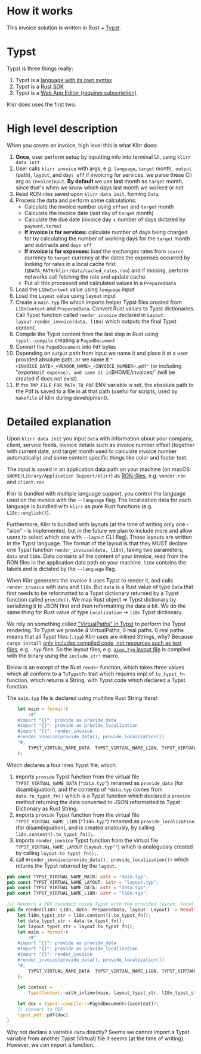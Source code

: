 # How it works

This invoice solution is written in Rust + [Typst](https://github.com/typst/typst).

# Typst

Typst is three things really:

1. Typst is a [language with its own syntax](https://typst.app/docs/reference/syntax/)
1. Typst is a [Rust SDK](https://github.com/typst/typst)
1. Typst is a [Web App Editor (requires subscription)](https://typst.app/docs/web-app/)

Klirr does uses the first two.

# High level description

When you create an invoice, high level this is what Klirr does:

1. **Once**, user perform setup by inputting info into terminal UI, using `klirr data init`
1. User calls `klirr invoice` with args, e.g. `language`, `target` month,` output` (path), `layout`, and `days off` if invoicing for services, we parse these Cli arg as `InvoiceInput`. **By default** we use **last** month as `target` month, since that's when we know which days last month we worked or not.
1. Read RON riles saved upon `klirr data init`, forming `Data`
1. Process the data and perform some calculations:
    - Calculate the invoice number using `offset` and `target` month
    - Calculate the invoice date (last day of `target` month)
    - Calculate the due date (invoice day + number of days dictated by `payment.terms`)
    - **If invoice is for services:** calculate number of days being charged for by calculating the number of working days for the `target` month and subtracts and `days off`
    - **If invoice is for expenses:** load the exchanges rates from `source` currency to `target` currency at the dates the expenses occurred by looking for rates in a local cache first (`$DATA_PATH/klirr/data/cached_rates.ron`) and if missing, perform networks call fetching the rate and update cache.
    - Put all this processed and calculated values in a `PreparedData`
1. Load the `L18nContent` value using `language` input
1. Load the `Layout` value using `layout` input
1. Create a `main.typ` file which imports helper Typst files created from `L18nContent` and `PreparedData`. Convert Rust values to Typst dictionaries. Call Typst function called `render_invoice` declared in `Layout`: `layout.render_invoice(data, l18n)` which outputs the final Typst content.
1. Compile the Typst content from the last step in Rust using `typst::compile` creating a `PagedDocument`
1. Convert the `PagedDocument` into `Pdf` bytes
1. Depending on `output` path from input we name it and place it at a user provided absolute path, or we name it `"<INVOICE_DATE>_<VENDOR_NAME>_<INVOICE_NUMBER>.pdf"` (or including "_expense_`if expense), and save it in`$HOME/invoices/` (will be created if does not exist).
1. If the `TMP_FILE_FOR_PATH_TO_PDF` ENV variable is set, the absolute path to the Pdf is saved to a file in at that path (useful for scripts, used by `makefile` of klirr during development).

# Detailed explanation

Upon `klirr data init` you input `Data` with information about your company, client, service feeds, invoice details such as invoice number offset (together with current date, and target month used to calculate invoice number automatically) and some content specific things like color and footer text.

The input is saved in an application data path on your machine (on macOS: `$HOME/Library/Application Support/klirr`) as [RON-files][ron], e.g. `vendor.ron` and `client.ron`

Klirr is bundled with multiple language support, you control the language used on the invoice with the `--language` flag. The localization data for each language is bundled with `klirr` as pure Rust functions (e.g. `L18n::english()`).

Furthermore, Klirr is bundled with layouts (at the time of writing only one - "aioo" - is implemented, but in the future we plan to include more and allow users to select which one with `--layout` CLI flag). These layouts are written in the Typst language. The format of the layout is that they MUST declare one Typst function `render_invoice(data, l18n)`, taking two parameters, `data` and `l18n`. Data
contains all the content of your invoice, read from the RON files in the application data path on your machine. `l18n` contains the labels and is dictated by the `--language` flag.

When Klirr generates the invoice it uses Typst to render it, and calls `render_invoice` with `data` and `l18n`. But `data` is a Rust value
of type `Data` that first needs to be reformatted to a Typst dictionary returned by a Typst function called `provide()`. We map Rust object => Typst dictionary by serializing it to JSON first and then reformatting the data a bit. We do the same thing for Rust value of type `Localization` -> `l18n` Typst dictionary.

We rely on something called ["VirtualPaths" in Typst](https://docs.rs/typst/latest/typst/syntax/struct.VirtualPath.html) to perform the Typst rendering. To Typst we provide 4 VirtualPaths, 0 real paths. 0 real paths means that all Typst files (`.typ`) Klirr uses are inlined Strings, why? Because `cargo install` [only includes compiled code, not resources such as text files](https://users.rust-lang.org/t/cargo-handling-of-resource-files/109780/2?u=sajjon), e.g. `.typ` files. So the layout files, e.g. [`aioo.typ` layout file](crates/core/layouts/aioo.typ) is compiled with the binary using the `include_str!` macro.

Below is an except of the Rust `render` function, which takes three values which all conform to a `ToTypstFn` trait which requires impl of `to_typst_fn` function, which returns a String, with Typst code which declared a Typst function.

The `main.typ` file is declared using multiline Rust String literal:

```rust
    let main = format!(
        r#"
    #import "{}": provide as provide_data
    #import "{}": provide as provide_localization
    #import "{}": render_invoice
    #render_invoice(provide_data(), provide_localization())
    "#,
        TYPST_VIRTUAL_NAME_DATA, TYPST_VIRTUAL_NAME_L18N, TYPST_VIRTUAL_NAME_LAYOUT
    );

```

Which declares a four lines Typst file, which:

1. imports `provide` Typst function from the virtual file `TYPST_VIRTUAL_NAME_DATA` (`"data.typ"`) renamed as `provide_data` (for disambiguation), and the contents of `"data.typ` comes from `data.to_typst_fn()` which is a Typst function which declared a `provide` method returning the data converted to JSON reformatted to Typst Dictionary as Rust String.
1. imports `provide` Typst function from the virtual file `TYPST_VIRTUAL_NAME_L18N` (`"l18n.typ"`) renamed as `provide_localization` (for disambiguation), and is created analously, by calling `l18n.content().to_typst_fn();`.
1. imports `render_invoice` Typst function from the virtual file `TYPST_VIRTUAL_NAME_LAYOUT` (`layout.typ""`) which is analoguosly created by calling `layout.to_typst_fn();`.
1. call `#render_invoice(provide_data(), provide_localization())` which returns the Typst returned by the `layout`.

```rust
pub const TYPST_VIRTUAL_NAME_MAIN: &str = "main.typ";
pub const TYPST_VIRTUAL_NAME_LAYOUT: &str = "layout.typ";
pub const TYPST_VIRTUAL_NAME_DATA: &str = "data.typ";
pub const TYPST_VIRTUAL_NAME_L18N: &str = "l18n.typ";

/// Renders a PDF document using Typst with the provided layout, localization, and data.
pub fn render(l18n: L18n, data: PreparedData, layout: Layout) -> Result<Pdf> {
    let l18n_typst_str = l18n.content().to_typst_fn();
    let data_typst_str = data.to_typst_fn();
    let layout_typst_str = layout.to_typst_fn();
    let main = format!(
        r#"
    #import "{}": provide as provide_data
    #import "{}": provide as provide_localization
    #import "{}": render_invoice
    #render_invoice(provide_data(), provide_localization())
    "#,
        TYPST_VIRTUAL_NAME_DATA, TYPST_VIRTUAL_NAME_L18N, TYPST_VIRTUAL_NAME_LAYOUT
    );

    let context =
        TypstContext::with_inline(main, layout_typst_str, l18n_typst_str, data_typst_str)?;

    let doc = typst::compile::<PagedDocument>(&context)?;
    // convert to PDF
    typst_pdf::pdf(doc)
}
```

Why not declare a variable `data` directly? Seems we cannot import a Typst variable from another Typst (Virtual) file it seems (at the time of writing). However, we _can_ import a function.

[ron]: (https://github.com/ron-rs/ron)

